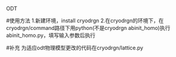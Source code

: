 ODT

#使用方法
1.新建环境，install cryodrgn
2.在cryodrgn的环境下，在cryodrgn/command路径下用python(不是cryodrgn abinit_homo)执行 abinit_homo.py，填写输入参数后执行

#补充
为适应odt物理模型更改的代码在cryodrgn/lattice.py
